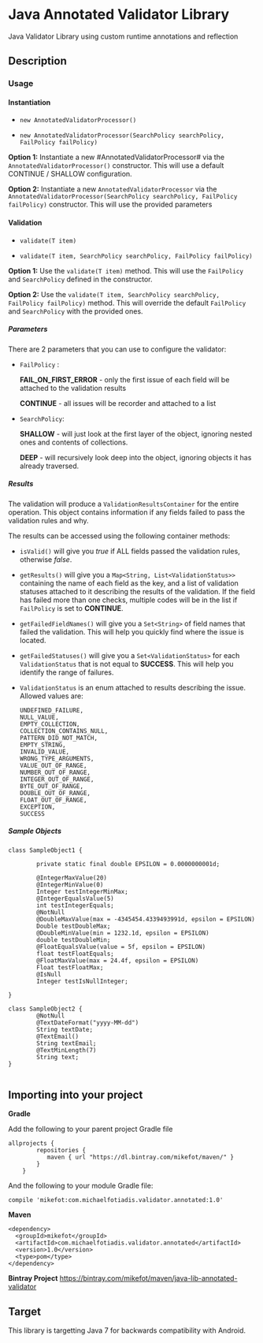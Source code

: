 # Java Annotated Validator Library
Java Validator Library using custom runtime annotations and reflection

## Description

### Usage

#### Instantiation
- `new AnnotatedValidatorProcessor()`

- `new AnnotatedValidatorProcessor(SearchPolicy searchPolicy, FailPolicy failPolicy)`

**Option 1:** Instantiate a new #AnnotatedValidatorProcessor# via the `AnnotatedValidatorProcessor()` constructor. 
This will use a default CONTINUE / SHALLOW configuration.

**Option 2:** Instantiate a new `AnnotatedValidatorProcessor` via the `AnnotatedValidatorProcessor(SearchPolicy searchPolicy, FailPolicy failPolicy)` constructor.
This will use the provided parameters 

#### Validation
- `validate(T item)`

- `validate(T item, SearchPolicy searchPolicy, FailPolicy failPolicy)`

**Option 1:** Use the `validate(T item)` method. 
This will use the `FailPolicy` and `SearchPolicy` defined in the constructor.

**Option 2:** Use the `validate(T item, SearchPolicy searchPolicy, FailPolicy failPolicy)` method.
This will override the default `FailPolicy` and `SearchPolicy` with the provided ones.

##### Parameters
There are 2 parameters that you can use to configure the validator:
- `FailPolicy` :

    **FAIL_ON_FIRST_ERROR** - only the first issue of each field will be attached to the validation results
    
    **CONTINUE** - all issues will be recorder and attached to a list
    
- `SearchPolicy`: 

    **SHALLOW** - will just look at the first layer of the object, ignoring nested ones and contents of collections.
    
    **DEEP** - will recursively look deep into the object, ignoring objects it has already traversed.

##### Results
The validation will produce a `ValidationResultsContainer` for the entire operation. This object contains information if any fields failed to pass the validation rules and why.

The results can be accessed using the following container methods: 

- `isValid()` will give you *true* if ALL fields passed the validation rules, otherwise *false*.

- `getResults()` will give you a `Map<String, List<ValidationStatus>>` containing the name of each field as the key, and a list of validation statuses attached to it describing the results of the validation. If the field has failed more than one checks, multiple codes will be in the list if `FailPolicy` is set to **CONTINUE**.

- `getFailedFieldNames()` will give you a `Set<String>` of field names that failed the validation. This will help you quickly find where the issue is located.

- `getFailedStatuses()` will give you a `Set<ValidationStatus>` for each `ValidationStatus` that is not equal to **SUCCESS**. This will help you identify the range of failures.

- `ValidationStatus` is an enum attached to results describing the issue. Allowed values are:
    
    ```
    UNDEFINED_FAILURE,    
    NULL_VALUE,    
    EMPTY_COLLECTION,    
    COLLECTION_CONTAINS_NULL,    
    PATTERN_DID_NOT_MATCH,    
    EMPTY_STRING,    
    INVALID_VALUE,    
    WRONG_TYPE_ARGUMENTS,    
    VALUE_OUT_OF_RANGE,    
    NUMBER_OUT_OF_RANGE,
    INTEGER_OUT_OF_RANGE,
    BYTE_OUT_OF_RANGE,
    DOUBLE_OUT_OF_RANGE,
    FLOAT_OUT_OF_RANGE,
    EXCEPTION,
    SUCCESS
    ```

##### Sample Objects

```
class SampleObject1 {

        private static final double EPSILON = 0.0000000001d;
        
        @IntegerMaxValue(20)
        @IntegerMinValue(0)
        Integer testIntegerMinMax;
        @IntegerEqualsValue(5)
        int testIntegerEquals;
        @NotNull
        @DoubleMaxValue(max = -4345454.4339493991d, epsilon = EPSILON)
        Double testDoubleMax;
        @DoubleMinValue(min = 1232.1d, epsilon = EPSILON)
        double testDoubleMin;
        @FloatEqualsValue(value = 5f, epsilon = EPSILON)
        float testFloatEquals;
        @FloatMaxValue(max = 24.4f, epsilon = EPSILON)
        Float testFloatMax;
        @IsNull
        Integer testIsNullInteger;

}
```

```
class SampleObject2 {
        @NotNull
        @TextDateFormat("yyyy-MM-dd")
        String textDate;
        @TextEmail()
        String textEmail;
        @TextMinLength(7)
        String text;
}
    
```
## Importing into your project

**Gradle**

Add the following to your parent project Gradle file

```
allprojects {
        repositories {
           maven { url "https://dl.bintray.com/mikefot/maven/" }
        }
    }
```

And the following to your module Gradle file:

`compile 'mikefot:com.michaelfotiadis.validator.annotated:1.0'`

**Maven**

```
<dependency>
  <groupId>mikefot</groupId>
  <artifactId>com.michaelfotiadis.validator.annotated</artifactId>
  <version>1.0</version>
  <type>pom</type>
</dependency>
```

**Bintray Project**
https://bintray.com/mikefot/maven/java-lib-annotated-validator

## Target
This library is targetting Java 7 for backwards compatibility with Android.
